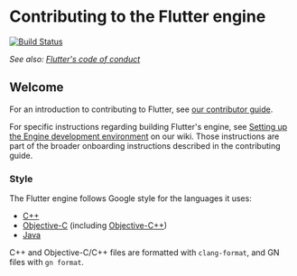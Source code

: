 Contributing to the Flutter engine
==================================

[![Build Status](https://api.cirrus-ci.com/github/flutter/engine.svg)][build_status]

_See also: [Flutter's code of conduct][code_of_conduct]_

Welcome
-------

For an introduction to contributing to Flutter, see [our contributor
guide][contrib_guide].

For specific instructions regarding building Flutter's engine, see [Setting up
the Engine development environment][engine_dev_setup] on our wiki. Those
instructions are part of the broader onboarding instructions described in the
contributing guide.

### Style

The Flutter engine follows Google style for the languages it uses:
- [C++](https://google.github.io/styleguide/cppguide.html)
- [Objective-C](https://google.github.io/styleguide/objcguide.html) (including
  [Objective-C++](https://google.github.io/styleguide/objcguide.html#objective-c))
- [Java](https://google.github.io/styleguide/javaguide.html)

C++ and Objective-C/C++ files are formatted with `clang-format`, and GN files with `gn format`.

[build_status]: https://cirrus-ci.com/github/flutter/engine
[code_of_conduct]: https://github.com/flutter/flutter/blob/master/CODE_OF_CONDUCT.md
[contrib_guide]: https://github.com/flutter/flutter/blob/master/CONTRIBUTING.md
[engine_dev_setup]: https://github.com/flutter/flutter/wiki/Setting-up-the-Engine-development-environment
